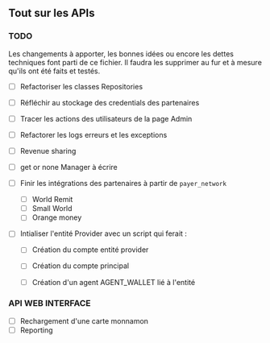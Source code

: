 ## Tout sur les APIs

### TODO

Les changements à apporter, les bonnes idées ou encore les dettes techniques font parti de 
ce fichier. Il faudra les supprimer au fur et à mesure qu'ils ont été faits et testés. 

- [ ]  Refactoriser les classes Repositories
- [ ]  Réfléchir au stockage des credentials des partenaires
- [ ]  Tracer les actions des utilisateurs de la page Admin
- [ ]  Refactorer les logs erreurs et les exceptions
- [ ]  Revenue sharing
- [ ]  get or none Manager à écrire

- [ ] Finir les intégrations des partenaires à partir de `payer_network` 
    - [ ] World Remit 
    - [ ] Small World 
    - [ ] Orange money

- [ ]  Intialiser l'entité Provider avec un script qui ferait : 
    - [ ] Création du compte entité provider
    - [ ] Création du compte principal
    - [ ] Création d'un agent AGENT_WALLET lié à l'entité


###	API WEB INTERFACE

- [ ] Rechargement d'une carte monnamon
- [ ] Reporting
